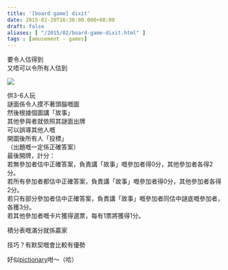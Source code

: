 ```yaml
---
title: '[board game] dixit'
date: 2015-02-20T16:30:00.000+08:00
draft: false
aliases: [ "/2015/02/board-game-dixit.html" ]
tags : [amusement - games]
---
```


要令人估得到  
又唔可以令所有人估到  

![](/images/dixit.jpg)

供3-6人玩  
謎面係令人摸不著頭腦嘅圖  
然後根據個圖講「故事」  
其他參與者就依照其謎面出牌  
可以誤導其他人嘅  
開圖後所有人「投標」  
（出題嘅一定係正確答案）  
最後開牌，計分：  
若無參加者估中正確答案，負責講「故事」嘅參加者得0分，其他參加者各得2分。  
若所有參加者都估中正確答案，負責講「故事」嘅參加者得0分，其他參加者各得2分。  
若只有部分參加者估中正確答案，負責講「故事」嘅參加者同估中謎底嘅參加者，各獲3分。  
若其他參加者嘅卡片獲得選票，每有1票將獲得1分。

積分表嘅滿分就係贏家

  

技巧？有默契嘅會比較有優勢

好似[pictionary](https://hidie.net/pictionary/)咁～（哈）
